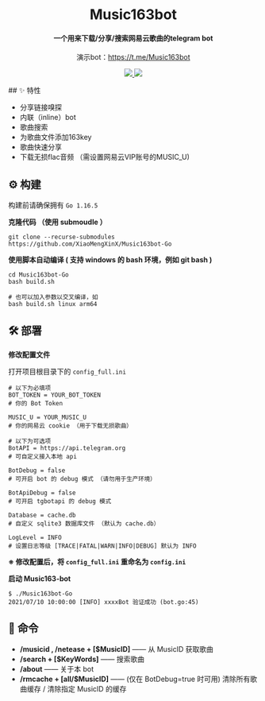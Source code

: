 <h1 align="center">Music163bot</h1>

<h4 align="center">一个用来下载/分享/搜索网易云歌曲的telegram bot</h4>

<p align="center">演示bot：<a href="https://t.me/Music163bot">https://t.me/Music163bot</a></p>

<p align="center">
	<a href="https://goreportcard.com/report/github.com/XiaoMengXinX/Music163bot-Go">
      <img src="https://goreportcard.com/badge/github.com/XiaoMengXinX/Music163bot-Go?style=flat-square">
	</a>
	<a href="https://github.com/XiaoMengXinX/Music163bot-Go/releases">
    <img src="https://img.shields.io/github/v/release/XiaoMengXinX/Music163bot-Go?include_prereleases&style=flat-square">
  </a>
</p>
## ✨ 特性

- 分享链接嗅探
- 内联（inline）bot
- 歌曲搜索
- 为歌曲文件添加163key
- 歌曲快速分享
- 下载无损flac音频 （需设置网易云VIP账号的MUSIC_U)

## ⚙️ 构建

构建前请确保拥有 `Go 1.16.5`

**克隆代码 （使用 submoudle ）**

```
git clone --recurse-submodules https://github.com/XiaoMengXinX/Music163bot-Go
```

**使用脚本自动编译 ( 支持 windows 的 bash 环境，例如 git bash )**

```
cd Music163bot-Go
bash build.sh 

# 也可以加入参数以交叉编译，如
bash build.sh linux arm64
```

## 🛠️ 部署

**修改配置文件**

打开项目根目录下的 `config_full.ini`

```
# 以下为必填项
BOT_TOKEN = YOUR_BOT_TOKEN
# 你的 Bot Token

MUSIC_U = YOUR_MUSIC_U
# 你的网易云 cookie （用于下载无损歌曲）

# 以下为可选项
BotAPI = https://api.telegram.org
# 可自定义接入本地 api

BotDebug = false
# 可开启 bot 的 debug 模式 （请勿用于生产环境）

BotApiDebug = false
# 可开启 tgbotapi 的 debug 模式

Database = cache.db
# 自定义 sqlite3 数据库文件 （默认为 cache.db）

LogLevel = INFO
# 设置日志等级 [TRACE|FATAL|WARN|INFO|DEBUG] 默认为 INFO

```

**※ 修改配置后，将 `config_full.ini` 重命名为 `config.ini`**

**启动 Music163-bot**

```
$ ./Music163bot-Go
2021/07/10 10:00:00 [INFO] xxxxBot 验证成功 (bot.go:45)
```

## 🤖 命令

- **/musicid , /netease + [$MusicID]**  —— 从 MusicID 获取歌曲
- **/search + [$KeyWords]** —— 搜索歌曲
- **/about** —— 关于本 bot
- **/rmcache + [all/$MusicID]** —— (仅在 BotDebug=true 时可用)  清除所有歌曲缓存 / 清除指定 MusicID 的缓存
